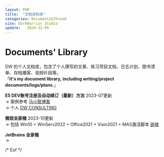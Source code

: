 ```yaml
---
layout: PKM
title:  "文档资料库"
categories: Documents&Thread
site: DarkWarrior Studio
update:   2024-12-05
---
```


# Documents' Library 

DW 的个人文档库，包含了个人撰写的文章、练习项目文档、日志计划、图书清单、存档播客、视频片段等。           
「__It's my document library, including writing/project documents/logs/plans.__」   

**E5 DEV账号注册及自动续订（最新）方法**   2023-07更新    
  →  案例参考 [马小帮博客](https://www.maxiaobang.com/9794.html)    
  →  个人 [DW CONSULTING](https://icruiseinfo.onmicrosoft.com)

**微软全家桶**    2023-10更新     
  →  包括 Win10 + WinServ2022 + Office2021 + Visio2021 + MAS激活脚本 [链接](https://pan.baidu.com/s/1Efb59sc94Rat78TZRZMgww?pwd=2233)    

**JetBrains 全家桶**    
  →  
  

/* Eof */

